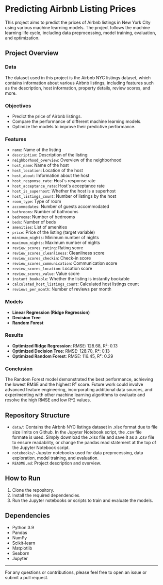 # Predicting Airbnb Listing Prices

This project aims to predict the prices of Airbnb listings in New York City using various machine learning models. The project follows the machine learning life cycle, including data preprocessing, model training, evaluation, and optimization.

## Project Overview

### Data
The dataset used in this project is the Airbnb NYC listings dataset, which contains information about various Airbnb listings, including features such as the description, host information, property details, review scores, and more.

### Objectives
- Predict the price of Airbnb listings.
- Compare the performance of different machine learning models.
- Optimize the models to improve their predictive performance.

### Features
- `name`: Name of the listing
- `description`: Description of the listing
- `neighborhood_overview`: Overview of the neighborhood
- `host_name`: Name of the host
- `host_location`: Location of the host
- `host_about`: Information about the host
- `host_response_rate`: Host's response rate
- `host_acceptance_rate`: Host's acceptance rate
- `host_is_superhost`: Whether the host is a superhost
- `host_listings_count`: Number of listings by the host
- `room_type`: Type of room
- `accommodates`: Number of guests accommodated
- `bathrooms`: Number of bathrooms
- `bedrooms`: Number of bedrooms
- `beds`: Number of beds
- `amenities`: List of amenities
- `price`: Price of the listing (target variable)
- `minimum_nights`: Minimum number of nights
- `maximum_nights`: Maximum number of nights
- `review_scores_rating`: Rating score
- `review_scores_cleanliness`: Cleanliness score
- `review_scores_checkin`: Check-in score
- `review_scores_communication`: Communication score
- `review_scores_location`: Location score
- `review_scores_value`: Value score
- `instant_bookable`: Whether the listing is instantly bookable
- `calculated_host_listings_count`: Calculated host listings count
- `reviews_per_month`: Number of reviews per month

### Models
- **Linear Regression (Ridge Regression)**
- **Decision Tree**
- **Random Forest**

### Results
- **Optimized Ridge Regression**: RMSE: 128.68, R²: 0.13
- **Optimized Decision Tree**: RMSE: 128.70, R²: 0.13
- **Optimized Random Forest**: RMSE: 116.45, R²: 0.29

### Conclusion
The Random Forest model demonstrated the best performance, achieving the lowest RMSE and the highest R² score. 
Future work could involve advanced feature engineering, incorporating additional data sources, and experimenting with other machine learning algorithms to evaluate and resolve the high RMSE and low R^2 values. 

## Repository Structure
- `data/`: Contains the Airbnb NYC listings dataset in .xlsx format due to file size limits on Github. In the Jupyter Notebook script, the .csv file formate is used. Simply download the .xlsx file and save it as a .csv file to ensure readability, or change the pandas read statement at the top of the Jupyter Notebook script. 
- `notebooks/`: Jupyter notebooks used for data preprocessing, data exploration, model training, and evaluation.
- `README.md`: Project description and overview.

## How to Run
1. Clone the repository.
2. Install the required dependencies.
3. Run the Jupyter notebooks or scripts to train and evaluate the models.

## Dependencies
- Python 3.9
- Pandas
- NumPy
- Scikit-learn
- Matplotlib
- Seaborn
- Jupyter

---

For any questions or contributions, please feel free to open an issue or submit a pull request.
